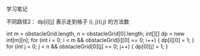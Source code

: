 学习笔记

不同路径2：
dp[i][j] 表示走到格子 (i, j)(i,j) 的方法数

int m = obstacleGrid.length, n = obstacleGrid[0].length;
int[][] dp = new int[m][n];
for (int i = 0; i < m && obstacleGrid[i][0] == 0; i++) {
    dp[i][0] = 1;
	}
for (int j = 0; j < n && obstacleGrid[0][j] == 0; j++) {
    dp[0][j] = 1;
	}

